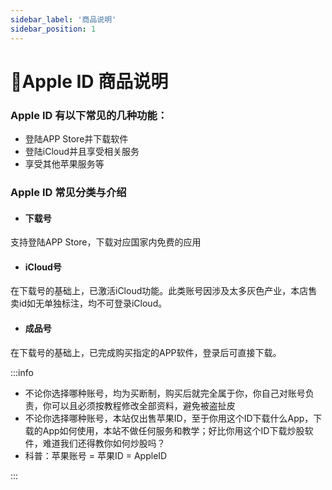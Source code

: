 ```yaml
---
sidebar_label: '商品说明'
sidebar_position: 1
---
```


# 🍎Apple ID 商品说明

### Apple ID 有以下常见的几种功能：

 - 登陆APP Store并下载软件
 - 登陆iCloud并且享受相关服务
 - 享受其他苹果服务等
 
### Apple ID 常见分类与介绍
 - #### 下载号
支持登陆APP Store，下载对应国家内免费的应用
- #### iCloud号
在下载号的基础上，已激活iCloud功能。此类账号因涉及太多灰色产业，本店售卖id如无单独标注，均不可登录iCloud。
- #### 成品号
在下载号的基础上，已完成购买指定的APP软件，登录后可直接下载。

:::info  
  

 - 不论你选择哪种账号，均为买断制，购买后就完全属于你，你自己对账号负责，你可以且必须按教程修改全部资料，避免被盗扯皮
 - 不论你选择哪种账号，本站仅出售苹果ID，至于你用这个ID下载什么App，下载的App如何使用，本站不做任何服务和教学；好比你用这个ID下载炒股软件，难道我们还得教你如何炒股吗？
 - 科普：苹果账号 = 苹果ID = AppleID

  
:::
<!--stackedit_data:
eyJoaXN0b3J5IjpbNjUwNDUzNjE5LDEyMTM0MDU4MjEsLTIwNj
k2MDM0MywtMTA5NjA3ODYxOF19
-->